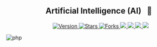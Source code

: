 <h2 align="center"> Artificial Intelligence (AI)  &nbsp; 🤖 &nbsp;</h2>

<p align="center">
  
  <a href="https://github.com/BrianMarquez3/Artificial-intelligence/tags">
    <img src="https://img.shields.io/github/tag/BrianMarquez3/Artificial-intelligence.svg?label=version&style=flat" alt="Version">
  </a>
  <a href="https://github.com/BrianMarquez3/Artificial-intelligence/stargazers">
    <img src="https://img.shields.io/github/stars/BrianMarquez3Artificial-intelligence.svg?style=flat" alt="Stars">
  </a>
  <a href="https://github.com/BrianMarquez3/PHP-Course/network">
    <img src="https://img.shields.io/github/forks/BrianMarquez3/Artificial-intelligence.svg?style=flat" alt="Forks">
  </a>
  <a href="https://github.com/BrianMarquez3/Artificial-intelligence/network">
    <img src="https://img.shields.io/badge/coverage-80%25-yellowgreen">
  </a>
   <a href="https://github.com/BrianMarquez3/Artificial-intelligence/network">
    <img src="https://img.shields.io/badge/gem-2.2.0-blue">
  </a>
   <a href="https://github.com/BrianMarquez3/Artificial-intelligence/network">
    <img src="https://img.shields.io/badge/dependencies-out%20of%20date-orange">
  </a>
   <a href="https://github.com/BrianMarquez3/Artificial-intelligence/network">
    <img src="https://img.shields.io/badge/codacy-A-green">
  </a>
</p>
  
![php](./Images/THENEWNOW.jpg)



